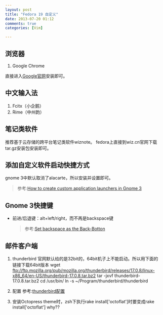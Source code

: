 ```yaml
---
layout: post
title: "Fedora 19 自定义"
date: 2013-07-20 01:12
comments: true
categories: [Vim] 

---
```

## 浏览器
1. Google Chrome

直接进入[Google官网](http://www.google.cn/intl/zh-CN/chrome/)安装即可。

## 中文输入法
1. Fcitx（小企鹅）
2. Rime（中州韵）

## 笔记类软件
推荐基于云存储的跨平台笔记类软件wiznote。
fedora上直接到wiz.cn官网下载tar.gz安装包安装即可。

## 添加自定义软件启动快捷方式
gnome 3中默认取消了alacarte，所以安装并设置即可。
> 参考:[How to create custom application launchers in Gnome 3](http://blog.randell.ph/2011/08/01/how-to-create-custom-application-launchers-in-gnome-3/)

## Gnome 3快捷键
*   前进/后退键：alt+left/right，而不再是backspace键
    > 参考:[Set backspace as the Back-Botton](http://linuxg.net/backspace-key-not-working-as-a-back-button-in-nautilus-3-6-2-how-to-fix-this)

## 邮件客户端
1.  thunderbird
        官网默认给的是32bit的，64bit机子上不能启动。所以用下面的链接下载64bit版本
        wget ftp://ftp.mozilla.org/pub/mozilla.org/thunderbird/releases/17.0.8/linux-x86_64/en-US/thunderbird-17.0.8.tar.bz2
        tar -jxvf thunderbird-17.0.8.tar.bz2
        cd /usr/bin/
        ln -s ~/Program/thunderbird/thunderbird

2.  配置
        参考:[thunderbird配置](http://wiki.linux-ren.org/index.php/Thunderbird)

3.  安装Octopress theme时，zsh下执行rake install['octoflat']时要变成rake install\['octoflat'\] why??
